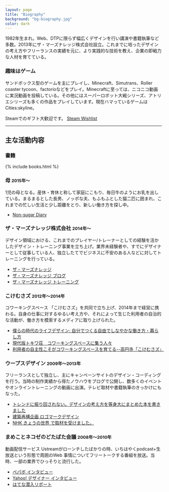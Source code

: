 ```yaml
---
layout: page
title: "Biography"
background: "bg-biography.jpg" 
color: dark
---
```


1982年生まれ。Web、DTPに限らず幅広くデザインを行い講演や書籍執筆など多数。2013年にザ・マーズナレッジ株式会社設立。これまでに培ったデザインの考え方やフリーランスの実績を元に、より実践的な技術を教え、企業の即戦力な人材を育てている。

### 趣味はゲーム

サンドボックス型のゲームを主にプレイし、Minecraft、Simutrans、Roller coaster tycoon、factorioなどをプレイ。Minecraftに至っては、ニコニコ動画に実況動画を投稿している。その他にはスーパーロボット大戦シリーズ、アトリエシリーズも多くの作品をプレイしています。現在ハマっているゲームはCities:skyline。

Steamでのギフト大歓迎です。
[Steam Wishlist](http://steamcommunity.com/id/migy-craft/wishlist/)

---

## 主な活動内容

### <i class="fa fa-book"></i> 書籍
{% include books.html %}

### <i class="fa fa-birthday-cake"></i> 母 <small>2015年〜</small>
1児の母となる。産休・育休と称して家庭にこもり、毎日牛のようにお乳を出している。まるまるとした長男、ノッポな夫、もふもふとした猫二匹に囲まれ、これまでの忙しい生活と少し距離をとり、新しい働き方を探し中。

* [Non-sugar Diary](http://nonsugar-diary.tumblr.com/)

### <i class="fa fa-spinner"></i> ザ・マーズナレッジ株式会社 <small>2014年〜</small>
デザイン領域における、これまでのプレイヤー/トレーナーとしての経験を活かしたデザイン・トレーニング事業を立ち上げ。業界未経験者や、すでにデザイナーとして従事している人、独立したてでビジネスに不安のある人などに対してトレーニングを行っている。

* [ザ・マーズナレッジ](http://themarsknowledge.com/)
* [ザ・マーズナレッジ ブログ](http://themarsknowledge.com/blog)
* [ザ・マーズナレッジ トレーニング](http://themarsknowledge.com/training)

### <i class="fa fa-home"></i> こけむさズ <small>2012年〜2014年</small>
コワーキングスペース 「こけむさズ」を共同で立ち上げ、2014年まで経営に携わる。自身の仕事に対するゆるい考え方や、それによって生じた利用者の自治的な活動が、働き方を模索するメディアに取り上げられた。

* [僕らの時代のライフデザイン: 自分でつくる自由でしなやかな働き方・暮らし方](https://books.google.co.jp/books?id=xEu2AgAAQBAJ&pg=PT65&lpg=PT65&dq=%E3%81%93%E3%81%91%E3%82%80%E3%81%95%E3%82%BA&source=bl&ots=-ESIPBHBPW&sig=8SHGozPRJCnTNn-dF6kjZ0B0tw4&hl=en&sa=X&ved=0ahUKEwjik4uUs_PLAhVhYqYKHbzhCg84HhDoAQg8MAQ#v=onepage&q=%E3%81%93%E3%81%91%E3%82%80%E3%81%95%E3%82%BA&f=false)
* [現代版トキワ荘　コワーキングスペースに集う人々](http://style.nikkei.com/article/DGXBZO64313190Z11C13A2WZ8000?channel=DF130120166040&style=1)
* [利用者の自主性こそがコワーキングスペースを育てる--高円寺「こけむさズ」](http://japan.cnet.com/sp/coworking/35026893/)

### <i class="fa fa-paint-brush"></i> ウープスデザイン <small>2009年〜2013年</small>
フリーランスとして独立し、主にキャンペーンサイトのデザイン・コーディングを行う。当時の制作実績から得たノウハウをブログで公開し、数多くのイベントやオンライントレーニングの動画に出演。テレビ取材や書籍執筆のきっかけにもなった。

* [トレンドに振り回されない。デザインの考え方を等身大にまとめた本を書きました](http://blog.woopsdez.jp/archives/2921)
* [建築再構企画 ロゴマークデザイン](http://blog.woopsdez.jp/archives/2747)
* [NHK きょうの世界 で取材を受けました。](http://blog.woopsdez.jp/archives/954)

### <i class="fa fa-headphones"></i> まめことネコゼのどたばた会議 <small>2008年〜2010年</small>
動画配信サービス Ustreamがローンチしたばかりの時、いちはやくpodcast+生放送という形態で周囲のWeb
事情についてフリートークする番組を放送。当時、一部の業界でひっそりと流行した。

* [ペパボ インタビュー](http://blog.livedoor.jp/dotabatakaigi/archives/1282443.html)
* [Yahoo! デザイナー インタビュー](http://blog.livedoor.jp/dotabatakaigi/archives/977928.html)
* [はてな潜入リポート](http://blog.livedoor.jp/dotabatakaigi/archives/642326.html)
